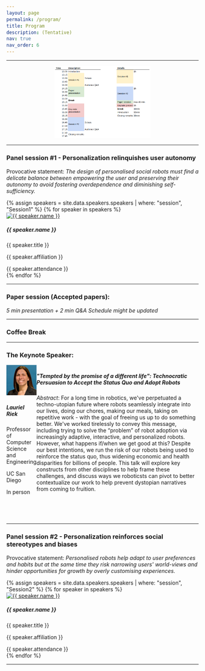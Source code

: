 ```yaml
---
layout: page
permalink: /program/
title: Program
description: (Tentative)
nav: true
nav_order: 6
---
```

<hr>
<!-- <h3>Workshop program</h3>
<ul> 
    <li>Introduction of the drafted journal structure that will serve as pivotal discussion guideline during the workshop</li>
    <li>Invited speakers' presentations followed by interactive activities to engage the audience and collect different perspectives on the topics</li>
    <li>Breakout sessions to discuss the topics in smaller groups</li>
    <li>Plenary session to present the results of the breakout sessions</li>
    <li>Panel session</li>
    <li>Closing remarks and definition of plan of action for the scientific contribution</li>
</ul> -->
<div class="card my-5" style="min-height: inherit; max-width: 50%; margin-left: auto !important; margin-right: auto !important;">
    <img src="/assets/img/program.png" class="mx-auto d-block" >
</div>

<hr>
<h3>Panel session #1 - Personalization relinquishes user autonomy</h3>
<p>Provocative statement: <i>The design of personalised social robots must find a delicate balance between empowering the user and preserving their autonomy to avoid fostering overdependence and diminishing self-sufficiency.</i></p>
   <div id="myCarouselSpeakers" class="carousel container card-deck mt-3 mb-5">
      <div class="carousel-inner w-100">  
        {% assign speakers = site.data.speakers.speakers | where: "session", "Session1" %}
        {% for speaker in speakers %}
            <div class="carousel-item {% if forloop.first %}active{% endif %}">
              <div class="col-md-3 my-1 pr-0 pl-0 h-100">
                <div class="card p-1">
                <a href="{{ speaker.website }}" target="_blank">
                  <img src="{{ speaker.image }}" class="card-img-top speaker-img" alt="{{ speaker.name }}">
                </a>
                <div class="card-body p-2">
                  <h5 class="card-title">{{ speaker.name }}</h5>
                  <p class="card-text">{{ speaker.title }}</p>
                  <p class="card-text">{{ speaker.affiliation }}</p>
                </div>
                  <div class="card-footer text-muted small p-2">
                      {{ speaker.attendance }}
                  </div>
              </div>
            </div>
          </div>
        {% endfor %}
      </div>
    </div>
<hr>
<h3>Paper session (Accepted papers): </h3>
<i>5 min presentation + 2 min Q&amp;A</i>
<i>Schedule might be updated</i>


<!-- <ul>
    <li>"Exploring how users across cultures design and perceive multimodal robot emotion" - <i>Mathieu DePaul, Dagoberto Cruz-Sandoval and Alyssa Kubota</i></li>
    <li>"Personalising Explanations and Explaining Personalisation" - <i>Tamlin Love, Antonio Andriella and Guillem Alenyà</i></li>
    <li>"Learning Human-Robot Handshaking Preferences for Quadruped Robots" - <i>Alessandra Chappuis, Guillaume Bellegarda and Auke Ijspeert</i></li>
    <li>"Robots as Mediators to Resolve Multi-User Preference Conflicts" - <i>Aniol Civit, Rebecca Stower, Iolanda Leite, Antonio Andriella and Guillem Alenyà</i></li>
    <li>"EVOLVE: Emotion and Visual Output Learning via LLM Evaluation" - <i>Jordan Sinclair and Christopher Reardon</i></li>
    <li>"Detection of EEG ErrPs with no a priori knowledge of the occurrence time of stimuli" - <i>Alessandra Fava, Valeria Villani and Lorenzo Sabattini</i></li>
</ul> -->
<hr>
<h3>Coffee Break</h3>
<hr>

<h3>The Keynote Speaker: </h3>
<div class="row" style="display: flex; justify-content: center;">
  <div class="col-md-3 pr-0 pl-0 m-1" style = "min-height: 400px; max-width: 255px;">
      <div class="card p-1" style="min-height: inherit;">
        <a href="https://laurelriek.org/" target="_blank">
            <img src="/assets/img/lr.jpg" class="card-img-top speaker-img" alt="Lauriel Riek">
        </a>
        <div class="card-body p-2">
            <h5 class="card-title">Lauriel Riek</h5>
            <p class="card-text">Professor of Computer Science and Engineering</p>
            <p class="card-text">UC San Diego</p>
        </div>
        <div class="card-footer text-muted small p-2">
            In person <i class='fa-solid fa-user'></i>
        </div>
      </div>
  </div>
  <div class="col-md-6 m-1 pr-0 pl-0 d-inline">
      <div class="card p-1" style="min-height: inherit;">
      <div class="card-header"><h5>"Tempted by the promise of a different life": Technocratic Persuasion to Accept the Status Quo and Adopt Robots</h5></div>
      <div class="card-body"> <i>Abstract</i>: For a long time in robotics, we've perpetuated a techno-utopian future where robots seamlessly integrate into our lives, doing our chores, making our meals, taking on repetitive work - with the goal of freeing us up to do something better. We've worked tirelessly to convey this message, including trying to solve the “problem” of robot adoption via increasingly adaptive, interactive, and personalized robots. However, what happens if/when we get good at this? Despite our best intentions, we run the risk of our robots being used to reinforce the status quo, thus widening economic and health disparities for billions of people. This talk will explore key constructs from other disciplines to help frame these challenges, and discuss ways we roboticsts can pivot to better contextualize our work to help prevent dystopian narratives from coming to fruition.</div>
      </div>
  </div>
</div>

<hr>
<h3>Panel session #2 - Personalization reinforces social stereotypes and biases</h3>
<p>Provocative statement: <i>Personalised robots help adapt to user preferences and habits but at the same time they risk narrowing users' world-views and hinder opportunities for growth by overly customising experiences.</i></p>
<div id="myCarouselSpeakers" class="carousel container card-deck mt-3 mb-5">
      <div class="carousel-inner w-100">  
        {% assign speakers = site.data.speakers.speakers | where: "session", "Session2" %}
        {% for speaker in speakers %}
            <div class="carousel-item {% if forloop.first %}active{% endif %}">
              <div class="col-md-3 my-1 pr-0 pl-0 h-100">
                <div class="card p-1">
                <a href="{{ speaker.website }}" target="_blank">
                  <img src="{{ speaker.image }}" class="card-img-top speaker-img" alt="{{ speaker.name }}">
                </a>
                <div class="card-body p-2">
                  <h5 class="card-title">{{ speaker.name }}</h5>
                  <p class="card-text">{{ speaker.title }}</p>
                  <p class="card-text">{{ speaker.affiliation }}</p>
                </div>
                  <div class="card-footer text-muted small p-2">
                      {{ speaker.attendance }}
                  </div>
              </div>
            </div>
          </div>
        {% endfor %}
      </div>
    </div>
<hr>